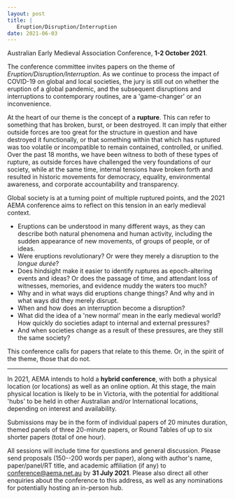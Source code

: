 ```yaml
---
layout: post
title: |
   Eruption/Disruption/Interruption
date: 2021-06-03
---
```


<div>



Australian Early Medieval Association Conference, **1-2
October 2021**.

The conference committee invites papers on
the theme of *Eruption/Disruption/Interruption*. As we continue to
process the impact of COVID-19 on global and local societies, the jury
is still out on whether the eruption of a global pandemic, and the
subsequent disruptions and interruptions to contemporary routines, are a
'game-changer' or an inconvenience.

At the heart of our
theme is the concept of a **rupture**. This can refer to something that
has broken, burst, or been destroyed. It can imply that either outside
forces are too great for the structure in question and have destroyed it
functionally, or that something within that which has ruptured was too
volatile or incompatible to remain contained, controlled, or unified.
Over the past 18 months, we have been witness to both of these types of
rupture, as outside forces have challenged the very foundations of our
society, while at the same time, internal tensions have broken forth and
resulted in historic movements for democracy, equality, environmental
awareness, and corporate accountability and
transparency.

Global society is at a turning point of
multiple ruptured points, and the 2021 AEMA conference aims to reflect
on this tension in an early medieval context.


-   Eruptions can be understood in many different ways, as they can
    describe both natural phenomena and human activity, including the
    sudden appearance of new movements, of groups of people, or of
    ideas.
-   Were eruptions revolutionary? Or were they merely a disruption to
    the *longue durée*?
-   Does hindsight make it easier to identify ruptures as epoch-altering
    events and ideas? Or does the passage of time, and attendant loss of
    witnesses, memories, and evidence muddy the waters too much?
-   Why and in what ways did eruptions change things? And why and in
    what ways did they merely disrupt.
-   When and how does an interruption become a disruption?
-   What did the idea of a 'new normal' mean in the early medieval
    world? How quickly do societies adapt to internal and external
    pressures?
-   And when societies change as a result of these pressures, are they
    still the same society?


This conference calls for papers that relate to this theme. Or, in
the spirit of the theme, those that do not.



------------------------------------------------------------------------



In 2021, AEMA intends to hold a **hybrid conference**, with
both a physical location (or locations) as well as an online option. At
this stage, the main physical location is likely to be in Victoria, with
the potential for additional 'hubs' to be held in other Australian
and/or International locations, depending on interest and
availability.

Submissions may be in the form of individual
papers of 20 minutes duration, themed panels of three 20-minute papers,
or Round Tables of up to six shorter papers (total of one
hour).

All sessions will include time for questions and
general discussion. Please send proposals (150--200 words per paper),
along with author's name, paper/panel/RT title, and academic affiliation
(if any) to
[conference@aema.net.au](mailto:conference@aema.net.au) by **31
July 2021**. Please also direct all other enquiries about the conference
to this address, as well as any nominations for potentially hosting an
in-person hub.



</div>
